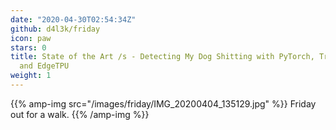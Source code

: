 ```yaml
---
date: "2020-04-30T02:54:34Z"
github: d4l3k/friday
icon: paw
stars: 0
title: State of the Art /s - Detecting My Dog Shitting with PyTorch, Transfer Learning
  and EdgeTPU
weight: 1
---
```


{{% amp-img src="/images/friday/IMG_20200404_135129.jpg" %}}
Friday out for a walk.
{{% /amp-img %}}
